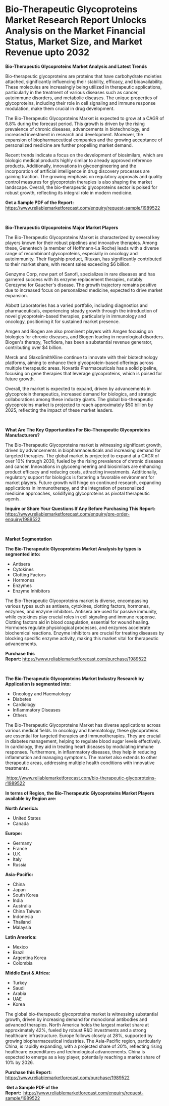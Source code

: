 <p><h1>Bio-Therapeutic Glycoproteins Market Research Report Unlocks Analysis on the Market Financial Status, Market Size, and Market Revenue upto 2032</h1></p><p><strong>Bio-Therapeutic Glycoproteins Market Analysis and Latest Trends</strong></p>
<p><p>Bio-therapeutic glycoproteins are proteins that have carbohydrate moieties attached, significantly influencing their stability, efficacy, and bioavailability. These molecules are increasingly being utilized in therapeutic applications, particularly in the treatment of various diseases such as cancer, autoimmune disorders, and metabolic diseases. The unique properties of glycoproteins, including their role in cell signaling and immune response modulation, make them crucial in drug development.</p><p>The Bio-Therapeutic Glycoproteins Market is expected to grow at a CAGR of 6.8% during the forecast period. This growth is driven by the rising prevalence of chronic diseases, advancements in biotechnology, and increased investment in research and development. Moreover, the expansion of biopharmaceutical companies and the growing acceptance of personalized medicine are further propelling market demand.</p><p>Recent trends indicate a focus on the development of biosimilars, which are biologic medical products highly similar to already approved reference products. Additionally, innovations in glycoengineering and the incorporation of artificial intelligence in drug discovery processes are gaining traction. The growing emphasis on regulatory approvals and quality control measures for glycoprotein therapies is also shaping the market landscape. Overall, the bio-therapeutic glycoproteins sector is poised for robust growth, reflecting its integral role in modern medicine.</p></p>
<p><strong>Get a Sample PDF of the Report:&nbsp;</strong> <a href="https://www.reliablemarketforecast.com/enquiry/request-sample/1989522?utm_campaign=1167&utm_medium=2&utm_source=Github&utm_content=ia&utm_term=19042025&utm_id=bio-therapeutic-glycoproteins">https://www.reliablemarketforecast.com/enquiry/request-sample/1989522</a></p>
<p>&nbsp;</p>
<p><strong>Bio-Therapeutic Glycoproteins Major Market Players</strong></p>
<p><p>The Bio-Therapeutic Glycoproteins Market is characterized by several key players known for their robust pipelines and innovative therapies. Among these, Genentech (a member of Hoffmann-La Roche) leads with a diverse range of recombinant glycoproteins, especially in oncology and autoimmunity. Their flagship product, Rituxan, has significantly contributed to their market share, with recent sales exceeding $6 billion.</p><p>Genzyme Corp, now part of Sanofi, specializes in rare diseases and has garnered success with its enzyme replacement therapies, notably Cerezyme for Gaucher's disease. The growth trajectory remains positive due to increased focus on personalized medicine, expected to drive market expansion.</p><p>Abbott Laboratories has a varied portfolio, including diagnostics and pharmaceuticals, experiencing steady growth through the introduction of novel glycoprotein-based therapies, particularly in immunology and oncology, positioning it for sustained market presence.</p><p>Amgen and Biogen are also prominent players with Amgen focusing on biologics for chronic diseases, and Biogen leading in neurological disorders. Biogen's therapy, Tecfidera, has been a substantial revenue generator, contributing over $4 billion. </p><p>Merck and GlaxoSmithKline continue to innovate with their biotechnology platforms, aiming to enhance their glycoprotein-based offerings across multiple therapeutic areas. Novartis Pharmaceuticals has a solid pipeline, focusing on gene therapies that leverage glycoproteins, which is poised for future growth.</p><p>Overall, the market is expected to expand, driven by advancements in glycoprotein therapeutics, increased demand for biologics, and strategic collaborations among these industry giants. The global bio-therapeutic glycoproteins market is projected to reach approximately $50 billion by 2025, reflecting the impact of these market leaders.</p></p>
<p>&nbsp;</p>
<p><strong>What Are The Key Opportunities For Bio-Therapeutic Glycoproteins Manufacturers?</strong></p>
<p><p>The Bio-Therapeutic Glycoproteins market is witnessing significant growth, driven by advancements in biopharmaceuticals and increasing demand for targeted therapies. The global market is projected to expand at a CAGR of over 10% through 2030, fueled by the rising prevalence of chronic diseases and cancer. Innovations in glycoengineering and biosimilars are enhancing product efficacy and reducing costs, attracting investments. Additionally, regulatory support for biologics is fostering a favorable environment for market players. Future growth will hinge on continued research, expanding applications in immunotherapy, and the integration of personalized medicine approaches, solidifying glycoproteins as pivotal therapeutic agents.</p></p>
<p><strong>Inquire or Share Your Questions If Any Before Purchasing This Report:</strong> <a href="https://www.reliablemarketforecast.com/enquiry/pre-order-enquiry/1989522?utm_campaign=1167&utm_medium=2&utm_source=Github&utm_content=ia&utm_term=19042025&utm_id=bio-therapeutic-glycoproteins">https://www.reliablemarketforecast.com/enquiry/pre-order-enquiry/1989522</a></p>
<p>&nbsp;</p>
<p><strong>Market Segmentation</strong></p>
<p><strong>The Bio-Therapeutic Glycoproteins Market Analysis by types is segmented into:</strong></p>
<p><ul><li>Antisera</li><li>Cytokines</li><li>Clotting Factors</li><li>Hormones</li><li>Enzymes</li><li>Enzyme Inhibitors</li></ul></p>
<p><p>The Bio-Therapeutic Glycoproteins market is diverse, encompassing various types such as antisera, cytokines, clotting factors, hormones, enzymes, and enzyme inhibitors. Antisera are used for passive immunity, while cytokines play crucial roles in cell signaling and immune response. Clotting factors aid in blood coagulation, essential for wound healing. Hormones regulate physiological processes, and enzymes accelerate biochemical reactions. Enzyme inhibitors are crucial for treating diseases by blocking specific enzyme activity, making this market vital for therapeutic advancements.</p></p>
<p><strong>Purchase this Report:&nbsp;</strong><a href="https://www.reliablemarketforecast.com/purchase/1989522?utm_campaign=1167&utm_medium=2&utm_source=Github&utm_content=ia&utm_term=19042025&utm_id=bio-therapeutic-glycoproteins">https://www.reliablemarketforecast.com/purchase/1989522</a></p>
<p>&nbsp;</p>
<p><strong>The Bio-Therapeutic Glycoproteins Market Industry Research by Application is segmented into:</strong></p>
<p><ul><li>Oncology and Haematology</li><li>Diabetes</li><li>Cardiology</li><li>Inflammatory Diseases</li><li>Others</li></ul></p>
<p><p>The Bio-Therapeutic Glycoproteins Market has diverse applications across various medical fields. In oncology and haematology, these glycoproteins are essential for targeted therapies and immunotherapies. They are crucial in diabetes management, helping to regulate blood sugar levels effectively. In cardiology, they aid in treating heart diseases by modulating immune responses. Furthermore, in inflammatory diseases, they help in reducing inflammation and managing symptoms. The market also extends to other therapeutic areas, addressing multiple health conditions with innovative treatments.</p></p>
<p><a href="https://www.reliablemarketforecast.com/bio-therapeutic-glycoproteins-r1989522?utm_campaign=1167&utm_medium=2&utm_source=Github&utm_content=ia&utm_term=19042025&utm_id=bio-therapeutic-glycoproteins">&nbsp;https://www.reliablemarketforecast.com/bio-therapeutic-glycoproteins-r1989522</a></p>
<p><strong>In terms of Region, the Bio-Therapeutic Glycoproteins Market Players available by Region are:</strong></p>
<p>
    <p> <strong> North America: </strong>
        <ul>
            <li>United States</li>
            <li>Canada</li>
        </ul>
        </p> 
    <p> <strong> Europe: </strong>
        <ul>
            <li>Germany</li>
            <li>France</li>
            <li>U.K.</li>
            <li>Italy</li>
            <li>Russia</li>
        </ul>
        </p> 
    <p> <strong> Asia-Pacific: </strong>
        <ul>
            <li>China</li>
            <li>Japan</li>
            <li>South Korea</li>
            <li>India</li>
            <li>Australia</li>
            <li>China Taiwan</li>
            <li>Indonesia</li>
            <li>Thailand</li>
            <li>Malaysia</li>
        </ul>
        </p> 
    <p> <strong> Latin America: </strong>
        <ul>
            <li>Mexico</li>
            <li>Brazil</li>
            <li>Argentina Korea</li>
            <li>Colombia</li>
        </ul>
        </p> 
    <p> <strong> Middle East & Africa: </strong>
        <ul>
            <li>Turkey</li>
            <li>Saudi</li>
            <li>Arabia</li>
            <li>UAE</li>
            <li>Korea</li>
        </ul>
    </p>
    </p>
<p><p>The global bio-therapeutic glycoproteins market is witnessing substantial growth, driven by increasing demand for monoclonal antibodies and advanced therapies. North America holds the largest market share at approximately 42%, fueled by robust R&D investments and a strong healthcare infrastructure. Europe follows closely at 28%, supported by growing biopharmaceutical industries. The Asia-Pacific region, particularly China, is rapidly expanding, with a projected share of 20%, reflecting rising healthcare expenditures and technological advancements. China is expected to emerge as a key player, potentially reaching a market share of 10% by 2026.</p></p>
<p><strong>Purchase this Report: </strong><a href="https://www.reliablemarketforecast.com/purchase/1989522?utm_campaign=1167&utm_medium=2&utm_source=Github&utm_content=ia&utm_term=19042025&utm_id=bio-therapeutic-glycoproteins">https://www.reliablemarketforecast.com/purchase/1989522</a></p>
<p>&nbsp;<strong>Get a Sample PDF of the Report:&nbsp;&nbsp;</strong><a href="https://www.reliablemarketforecast.com/enquiry/request-sample/1989522?utm_campaign=1167&utm_medium=2&utm_source=Github&utm_content=ia&utm_term=19042025&utm_id=bio-therapeutic-glycoproteins">https://www.reliablemarketforecast.com/enquiry/request-sample/1989522</a></p>
<p><strong></strong></p>
<p><p></p><p></p><p></p></p>